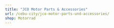 ```yaml
---
title: "JCO Motor Parts & Accessories"
url: /cebu-city/jco-motor-parts-und-accessories/
shop: Motorrad
---
```

